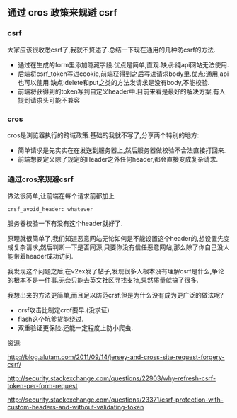 ## 通过 cros 政策来规避 csrf

### csrf
大家应该很收悉csrf了,我就不赘述了.总结一下现在通用的几种防csrf的方法.

- 通过在生成的form里添加隐藏字段.优点是简单,直观.缺点:纯api网站无法使用.
- 后端将csrf_token写进cookie,前端获得到之后写进请求body里.优点:通用,api也可以使用.缺点:delete和put之类的方法发请求是没有body,不能校验.
- 前端将获得到的token写到自定义header中.目前来看是最好的解决方案,有人提到请求头可能不兼容

### cros
cros是浏览器执行的跨域政策.基础的我就不写了,分享两个特别的地方:

- 简单请求是先实实在在发送到服务器上,然后服务器做校验不合法直接打回来.
- 前端想要定义除了规定的Header之外任何header,都会直接变成复杂请求.

### 通过cros来规避csrf

做法很简单,让前端在每个请求前都加上

    crsf_avoid_header: whatever

服务器校验一下有没有这个header就好了.

原理就很简单了,我们知道恶意网站无论如何是不能设置这个header的,想设置先变成复杂请求,然后判断一下是否同源,只要你没有信任恶意网站,那么除了你自己没人能带着header成功访问.

我发现这个问题之后,在v2ex发了帖子,发现很多人根本没有理解csrf是什么,争论的根本不是一件事.无奈只能去英文社区寻找支持,果然质量就搞了很多.

我想出来的方法更简单,而且足以防范crsf,但是为什么没有成为更广泛的做法呢?

- crsf攻击比制定crof要早.(没求证)
- flash这个坑爹货能绕过.
- 双重验证更保险.还能一定程度上防小爬虫.


资源:

http://blog.alutam.com/2011/09/14/jersey-and-cross-site-request-forgery-csrf/

http://security.stackexchange.com/questions/22903/why-refresh-csrf-token-per-form-request

http://security.stackexchange.com/questions/23371/csrf-protection-with-custom-headers-and-without-validating-token
